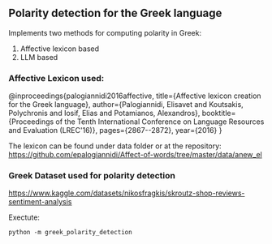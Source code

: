 ##  Polarity detection for the Greek language

Implements two methods for computing polarity in Greek: 
1. Affective lexicon based
2. LLM based

### Affective Lexicon used:

@inproceedings{palogiannidi2016affective,
  title={Affective lexicon creation for the Greek language},
  author={Palogiannidi, Elisavet and Koutsakis, Polychronis and Iosif, Elias and Potamianos, Alexandros},
  booktitle={Proceedings of the Tenth International Conference on Language Resources and Evaluation (LREC'16)},
  pages={2867--2872},
  year={2016}
}

The lexicon can be found under data folder or at the repository: https://github.com/epalogiannidi/Affect-of-words/tree/master/data/anew_el


### Greek Dataset used for polarity detection
https://www.kaggle.com/datasets/nikosfragkis/skroutz-shop-reviews-sentiment-analysis

Exectute:
```commandline
python -m greek_polarity_detection
```

